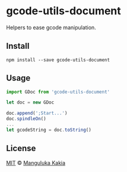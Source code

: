 # gcode-utils-document
Helpers to ease gcode manipulation.

## Install

```
npm install --save gcode-utils-document
```


## Usage

```js
import GDoc from 'gcode-utils-document'

let doc = new GDoc

doc.append(';Start...')
doc.spindleOn()
...
let gcodeString = doc.toString()
```


## License

[MIT](license) &copy; [Manguluka Kakia][author]


[author]: https://github.com/manguluka

